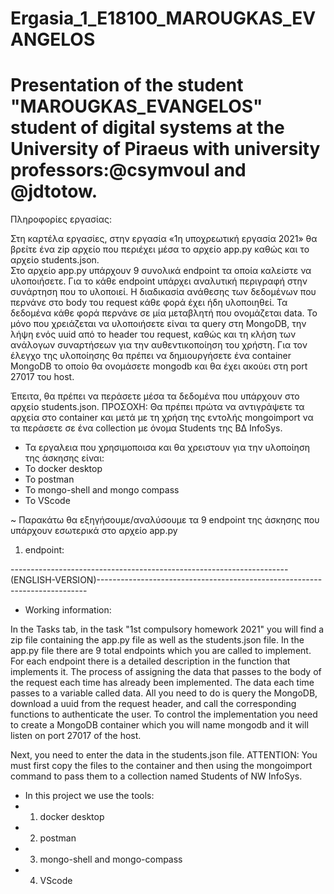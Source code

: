 # Ergasia_1_E18100_MAROUGKAS_EVANGELOS

# Presentation of the student "MAROUGKAS_EVANGELOS" student of digital systems at the University of Piraeus with university professors:@csymvoul and @jdtotow.

Πληροφορίες εργασίας:

Στη καρτέλα εργασίες, στην εργασία «1η υποχρεωτική εργασία 2021» θα βρείτε ένα zip αρχείο που περιέχει μέσα το αρχείο app.py καθώς και το αρχείο students.json.   
Στο αρχείο app.py υπάρχουν 9 συνολικά endpoint τα οποία καλείστε να υλοποιήσετε.
Για το κάθε endpoint υπάρχει αναλυτική περιγραφή στην συνάρτηση που το υλοποιεί. 
Η διαδικασία ανάθεσης των δεδομένων που περνάνε στο body του request κάθε φορά έχει ήδη υλοποιηθεί. Τα δεδομένα κάθε φορά περνάνε σε μία μεταβλητή που ονομάζεται data. 
Το μόνο που χρειάζεται να υλοποιήσετε είναι τα query στη MongoDB, την λήψη ενός uuid από το header του request, καθώς και τη κλήση των ανάλογων συναρτήσεων για την αυθεντικοποίηση του χρήστη. 
Για τον έλεγχο της υλοποίησης θα πρέπει να δημιουργήσετε ένα container MongoDB το οποίο θα ονομάσετε mongodb και θα έχει ακούει στη port 27017 του host.

Έπειτα, θα πρέπει να περάσετε μέσα τα δεδομένα που υπάρχουν στο αρχείο students.json. ΠΡΟΣΟΧΗ: Θα πρέπει πρώτα να αντιγράψετε τα αρχεία στο container και μετά με τη χρήση της εντολής mongoimport να τα περάσετε σε ένα collection με όνομα Students της ΒΔ InfoSys. 


- Τα εργαλεια που χρησιμοποισα και θα χρειστουν για την υλοποίηση της άσκησης είναι:
- Το docker desktop
- Το postman
- Το mongo-shell and mongo compass 
- Το VScode

 ~ Παρακάτω θα εξηγήσουμε/αναλύσουμε τα 9 endpoint της άσκησης που υπάρχουν εσωτερικά στο αρχείο app.py
 
1) endpoint: 

---------------------------------------------------------------------(ENGLISH-VERSION)---------------------------------------------------------------------------

- Working information:

In the Tasks tab, in the task "1st compulsory homework 2021" you will find a zip file containing the app.py file as well as the students.json file.
In the app.py file there are 9 total endpoints which you are called to implement.
For each endpoint there is a detailed description in the function that implements it.
The process of assigning the data that passes to the body of the request each time has already been implemented. The data each time passes to a variable called data.
All you need to do is query the MongoDB, download a uuid from the request header, and call the corresponding functions to authenticate the user.
To control the implementation you need to create a MongoDB container which you will name mongodb and it will listen on port 27017 of the host.

Next, you need to enter the data in the students.json file. ATTENTION: You must first copy the files to the container and then using the mongoimport command to pass them to a collection named Students of NW InfoSys.


- In this project we use the tools: 
- 1) docker desktop 
- 2) postman 
- 3) mongo-shell and mongo-compass
- 4) VScode


